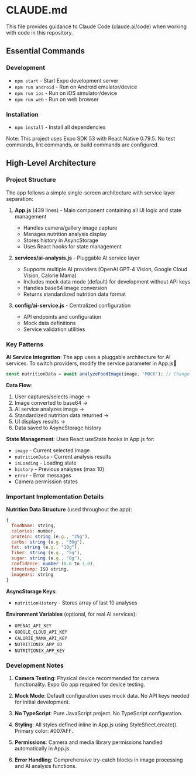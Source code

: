 # CLAUDE.md

This file provides guidance to Claude Code (claude.ai/code) when working with code in this repository.

## Essential Commands

### Development
- `npm start` - Start Expo development server
- `npm run android` - Run on Android emulator/device
- `npm run ios` - Run on iOS simulator/device
- `npm run web` - Run on web browser

### Installation
- `npm install` - Install all dependencies

Note: This project uses Expo SDK 53 with React Native 0.79.5. No test commands, lint commands, or build commands are configured.

## High-Level Architecture

### Project Structure
The app follows a simple single-screen architecture with service layer separation:

1. **App.js** (439 lines) - Main component containing all UI logic and state management
   - Handles camera/gallery image capture
   - Manages nutrition analysis display
   - Stores history in AsyncStorage
   - Uses React hooks for state management

2. **services/ai-analysis.js** - Pluggable AI service layer
   - Supports multiple AI providers (OpenAI GPT-4 Vision, Google Cloud Vision, Calorie Mama)
   - Includes mock data mode (default) for development without API keys
   - Handles base64 image conversion
   - Returns standardized nutrition data format

3. **config/ai-service.js** - Centralized configuration
   - API endpoints and configuration
   - Mock data definitions
   - Service validation utilities

### Key Patterns

**AI Service Integration**: The app uses a pluggable architecture for AI services. To switch providers, modify the service parameter in App.js:100:
```javascript
const nutritionData = await analyzeFoodImage(image, 'MOCK'); // Change to 'OPENAI', 'GOOGLE', or 'CALORIE_MAMA'
```

**Data Flow**:
1. User captures/selects image → 
2. Image converted to base64 → 
3. AI service analyzes image → 
4. Standardized nutrition data returned → 
5. UI displays results → 
6. Data saved to AsyncStorage history

**State Management**: Uses React useState hooks in App.js for:
- `image` - Current selected image
- `nutritionData` - Current analysis results
- `isLoading` - Loading state
- `history` - Previous analyses (max 10)
- `error` - Error messages
- Camera permission states

### Important Implementation Details

**Nutrition Data Structure** (used throughout the app):
```javascript
{
  foodName: string,
  calories: number,
  protein: string (e.g., "25g"),
  carbs: string (e.g., "30g"),
  fat: string (e.g., "10g"),
  fiber: string (e.g., "5g"),
  sugar: string (e.g., "8g"),
  confidence: number (0.0 to 1.0),
  timestamp: ISO string,
  imageUri: string
}
```

**AsyncStorage Keys**:
- `nutritionHistory` - Stores array of last 10 analyses

**Environment Variables** (optional, for real AI services):
- `OPENAI_API_KEY`
- `GOOGLE_CLOUD_API_KEY`
- `CALORIE_MAMA_API_KEY`
- `NUTRITIONIX_APP_ID`
- `NUTRITIONIX_APP_KEY`

### Development Notes

1. **Camera Testing**: Physical device recommended for camera functionality. Expo Go app required for device testing.

2. **Mock Mode**: Default configuration uses mock data. No API keys needed for initial development.

3. **No TypeScript**: Pure JavaScript project. No TypeScript configuration.

4. **Styling**: All styles defined inline in App.js using StyleSheet.create(). Primary color: #007AFF.

5. **Permissions**: Camera and media library permissions handled automatically in App.js.

6. **Error Handling**: Comprehensive try-catch blocks in image processing and AI analysis functions.